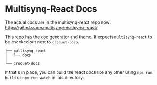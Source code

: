 # Multisynq-React Docs

The actual docs are in the multisynq-react repo now: https://github.com/multisynq/multisynq-react/

This repo has the doc generator and theme. It expects `multisynq-react` to be checked out next to `croquet-docs`.


    ├── multisynq-react
    │   └── docs
    │
    └── croquet-docs

If that's in place, you can build the react docs like any other using `npm run build` or `npm run watch` in this directory.